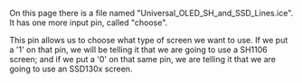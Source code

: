 

On this page there is a file named "Universal_OLED_SH_and_SSD_Lines.ice". It has one more input pin, called "choose".

This pin allows us to choose what type of screen we want to use. If we put a '1' on that pin, we will be telling it that we are going to use a SH1106 screen; and if we put a '0' on that same pin, we are telling it that we are going to use an SSD130x screen.
